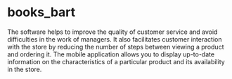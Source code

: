 # books_bart

The software helps to improve the quality of customer service and avoid difficulties in the work of managers. It also facilitates customer interaction with the store by reducing the number of steps between viewing a product and ordering it. The mobile application allows you to display up-to-date information on the characteristics of a particular product and its availability in the store.
